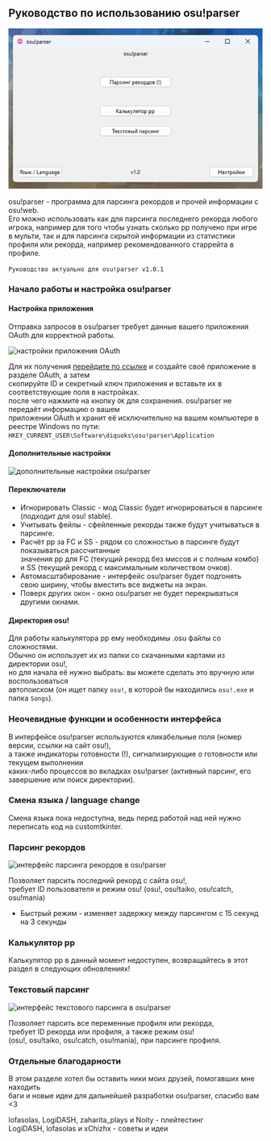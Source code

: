 ## Руководство по использованию osu!parser

![главное меню osu!parser](https://raw.githubusercontent.com/diquoks/osu-parser/refs/heads/main/assets/readme/main_menu.png)

osu!parser - программа для парсинга рекордов и прочей информации с osu!web.\
Его можно использовать как для парсинга последнего рекорда любого игрока, например для того чтобы узнать сколько pp получено при игре в мульти, так и для парсинга скрытой информации из статистики профиля или рекорда, например рекомендованного старрейта в профиле.

```Руководство актуально для osu!parser v1.0.1```

### Начало работы и настройка osu!parser

#### Настройка приложения

Отправка запросов в osu!parser требует данные вашего приложения OAuth для корректной работы.

![настройки приложения OAuth](https://raw.githubusercontent.com/diquoks/osu-parser/refs/heads/main/assets/readme/application_settings.png)

Для их получения [перейдите по ссылке](https://osu.ppy.sh/home/account/edit#oauth) и создайте своё приложение в разделе OAuth, а затем\
скопируйте ID и секретный ключ приложения и вставьте их в соответствующие поля в настройках.\
после чего нажмите на кнопку ```OK``` для сохранения. osu!parser не передаёт информацию о вашем\
приложении OAuth и хранит её исключительно на вашем компьютере в реестре Windows по пути:\
```HKEY_CURRENT_USER\Software\diquoks\osu!parser\Application```

#### Дополнительные настройки

![дополнительные настройки osu!parser](https://raw.githubusercontent.com/diquoks/osu-parser/refs/heads/main/assets/readme/additional_settings.png)

#### Переключатели

- Игнорировать Classic - мод Classic будет игнорироваться в парсинге (подходит для osu! stable).
- Учитывать фейлы - сфейленные рекорды также будут учитываться в парсинге.
- Расчёт pp за FC и SS - рядом со сложностью в парсинге будут показываться рассчитанные\
значения pp для FC (текущий рекорд без миссов и с полным комбо)\
и SS (текущий рекорд с максимальным количеством очков).
- Автомасштабирование - интерфейс osu!parser будет подгонять\
свою ширину, чтобы вместить все виджеты на экран.
- Поверх других окон - окно osu!parser не будет перекрываться другими окнами.

#### Директория osu!

Для работы калькулятора pp ему необходимы .osu файлы со сложностями.\
Обычно он использует их из папки со скачанными картами из директории osu!,\
но для начала её нужно выбрать: вы можете сделать это вручную или воспользоваться\
автопоиском (он ищет папку ```osu!```, в которой бы находились ```osu!.exe``` и папка ```Songs```).

### Неочевидные функции и особенности интерфейса

В интерфейсе osu!parser используются кликабельные поля (номер версии, ссылки на сайт osu!),\
а также индикаторы готовности (!), сигнализирующие о готовности или текущем выполнении\
каких-либо процессов во вкладках osu!parser (активный парсинг, его завершение или поиск директории).

### Смена языка / language change

Смена языка пока недоступна, ведь перед работой над ней нужно переписать код на customtkinter.

### Парсинг рекордов

![интерфейс парсинга рекордов в osu!parser](https://raw.githubusercontent.com/diquoks/osu-parser/refs/heads/main/assets/readme/last_score.png)

Позволяет парсить последний рекорд с сайта osu!,\
требует ID пользователя и режим osu! (osu!, osu!taiko, osu!catch, osu!mania)

- Быстрый режим - изменяет задержку между парсингом с 15 секунд на 3 секунды

### Калькулятор pp

Калькулятор pp в данный момент недоступен, возвращайтесь в этот раздел в следующих обновлениях!

### Текстовый парсинг

![интерфейс текстового парсинга в osu!parser](https://raw.githubusercontent.com/diquoks/osu-parser/refs/heads/main/assets/readme/text_parsing.png)

Позволяет парсить все переменные профиля или рекорда,\
требует ID рекорда или профиля, а также режим osu!\
(osu!, osu!taiko, osu!catch, osu!mania), при парсинге профиля.

### Отдельные благодарности

В этом разделе хотел бы оставить ники моих друзей, помогавших мне находить\
баги и новые идеи для дальнейшей разработки osu!parser, спасибо вам <3

lofasolas, LogiDASH, zaharita_plays и Noity - плейтестинг\
LogiDASH, lofasolas и xChizhx - советы и идеи